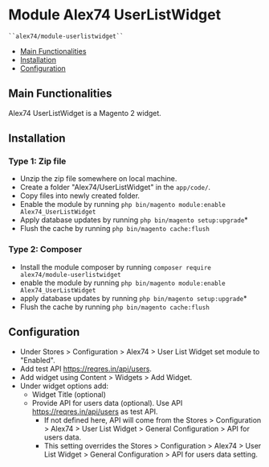 # Module Alex74 UserListWidget

    ``alex74/module-userlistwidget``

 - [Main Functionalities](#main-functionalities)
 - [Installation](#installation)
 - [Configuration](#configuration)

## Main Functionalities
Alex74 UserListWidget is a Magento 2 widget.

## Installation

### Type 1: Zip file

 - Unzip the zip file somewhere on local machine.
 - Create a folder "Alex74/UserListWidget" in the `app/code/`.
 - Copy files into newly created folder.
 - Enable the module by running `php bin/magento module:enable Alex74_UserListWidget`
 - Apply database updates by running `php bin/magento setup:upgrade`\*
 - Flush the cache by running `php bin/magento cache:flush`

### Type 2: Composer

 - Install the module composer by running `composer require alex74/module-userlistwidget`
 - enable the module by running `php bin/magento module:enable Alex74_UserListWidget`
 - apply database updates by running `php bin/magento setup:upgrade`\*
 - Flush the cache by running `php bin/magento cache:flush`

## Configuration
- Under Stores > Configuration > Alex74 > User List Widget set module to "Enabled".
- Add test API  https://reqres.in/api/users.
- Add widget using Content > Widgets > Add Widget.
- Under widget options add:
    * Widget Title (optional)
    * Provide API for users data (optional). Use API https://reqres.in/api/users as test API.
      * If not defined here, API will come from the Stores > Configuration > Alex74 > User List Widget > General Configuration >  API for users data.
      * This setting overrides the Stores > Configuration > Alex74 > User List Widget > General Configuration >  API for users data setting.

